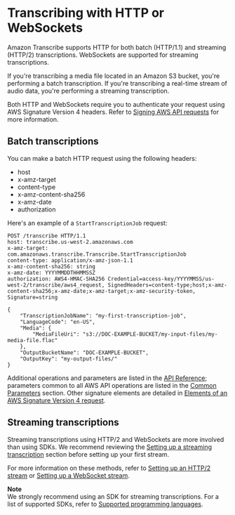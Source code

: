 # Transcribing with HTTP or WebSockets<a name="getting-started-http-websocket"></a>

Amazon Transcribe supports HTTP for both batch \(HTTP/1\.1\) and streaming \(HTTP/2\) transcriptions\. WebSockets are supported for streaming transcriptions\.

If you're transcribing a media file located in an Amazon S3 bucket, you're performing a batch transcription\. If you're transcribing a real\-time stream of audio data, you're performing a streaming transcription\.

Both HTTP and WebSockets require you to authenticate your request using AWS Signature Version 4 headers\. Refer to [Signing AWS API requests](https://docs.aws.amazon.com/general/latest/gr/signing_aws_api_requests.html) for more information\.

## Batch transcriptions<a name="getting-started-http-batch"></a>

You can make a batch HTTP request using the following headers:
+ host
+ x\-amz\-target
+ content\-type
+ x\-amz\-content\-sha256
+ x\-amz\-date
+ authorization

Here's an example of a `StartTranscriptionJob` request:

```
POST /transcribe HTTP/1.1 
host: transcribe.us-west-2.amazonaws.com
x-amz-target: com.amazonaws.transcribe.Transcribe.StartTranscriptionJob 
content-type: application/x-amz-json-1.1
x-amz-content-sha256: string
x-amz-date: YYYYMMDDTHHMMSSZ
authorization: AWS4-HMAC-SHA256 Credential=access-key/YYYYMMSS/us-west-2/transcribe/aws4_request, SignedHeaders=content-type;host;x-amz-content-sha256;x-amz-date;x-amz-target;x-amz-security-token, Signature=string

{
    "TranscriptionJobName": "my-first-transcription-job",
    "LanguageCode": "en-US",
    "Media": {
        "MediaFileUri": "s3://DOC-EXAMPLE-BUCKET/my-input-files/my-media-file.flac"
    },
    "OutputBucketName": "DOC-EXAMPLE-BUCKET",
    "OutputKey": "my-output-files/" 
}
```

Additional operations and parameters are listed in the [API Reference](https://docs.aws.amazon.com/transcribe/latest/APIReference/API_Reference.html); parameters common to all AWS API operations are listed in the [Common Parameters](https://docs.aws.amazon.com/transcribe/latest/APIReference/CommonParameters.html) section\. Other signature elements are detailed in [Elements of an AWS Signature Version 4 request](https://docs.aws.amazon.com/general/latest/gr/sigv4_elements.html)\.

## Streaming transcriptions<a name="getting-started-http-streaming"></a>

Streaming transcriptions using HTTP/2 and WebSockets are more involved than using SDKs\. We recommend reviewing the [Setting up a streaming transcription](streaming-setting-up.md) section before setting up your first stream\.

For more information on these methods, refer to [Setting up an HTTP/2 stream](streaming-http2.md) or [Setting up a WebSocket stream](streaming-websocket.md)\.

**Note**  
We strongly recommend using an SDK for streaming transcriptions\. For a list of supported SDKs, refer to [Supported programming languages](supported-languages.md#supported-sdks)\.